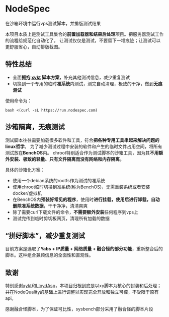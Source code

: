 # NodeSpec
在沙箱环境中运行vps测试脚本，并排版测试结果

本项目本质上是测试工具集合的**前置加载器和结果后处理**项目。把服务器测试工作的流程给规范化自动化了。
让测试仅仅是测试，不要留下一堆痕迹；让测试可以更舒服省心，自动排版截图。

## 特性总结

- 全面**拥抱 [xykt](https://github.com/xykt) 脚本方案**，补充其他测试信息，减少重复测试
- 切换到一个专用的临时**准系统**内测试，测完自动清理，极致的干净，做到**无痕测试**

使用命令为：
```
bash <(curl -sL https://run.nodespec.com)
```
## 沙箱隔离，无痕测试
测试脚本往往需要加载很多软件和工具，符合**把各种专用工具串起来解决问题的linux哲学**。 为了减少测试过程中安装的软件和产生的临时文件占用空间，将所有测试放在**BenchOS**内。 chroot特别适合作为测试脚本的沙箱工具，因为其**不用额外安装、极致的轻量、只有文件隔离而没有网络和内存隔离**。

具体的沙箱化方案：
- 使用一个debian系统的rootfs作为测试的准系统
- 使用chroot临时切换到准系统(称为BenchOS)，无需重装系统或者安装docker/虚拟机
- 在BenchOS内**预装好常见的程序**，使用时**进行挂载，使用后进行卸载，自动删除准系统数据**，干干净净，清清爽爽
- 除了需要curl下载文件的命令，**不需要额外安装**任何程序到vps上
- 测试完传到临时剪切板网页，清理所有加载的数据

## “拼好脚本”，减少重复测试

目前方案是选取了**Yabs + IP质量 + 网络质量 + 融合怪的部分功能**，重新整合后的脚本。这种组合兼顾信息的全面性和直观性。

## 致谢
特别感谢[xykt](https://github.com/xykt)和[LloydAsp](https://github.com/LloydAsp)，本项目归根到底是以xy脚本为核心的封装和后处理；并在NodeQuality的基础上进行调整以实现完全开放和独立可控，不受限于原有api。

感谢融合怪脚本，为了保证可比性，sysbench部分采用了融合怪的脚本片段
